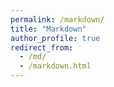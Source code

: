 ```yaml
---
permalink: /markdown/
title: "Markdown"
author_profile: true
redirect_from:
  - /md/
  - /markdown.html
---
```

